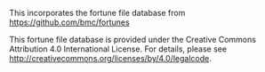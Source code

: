 This incorporates the fortune file database from https://github.com/bmc/fortunes

This fortune file database is provided under the Creative Commons Attribution
4.0 International License. For details, please see
<http://creativecommons.org/licenses/by/4.0/legalcode>.